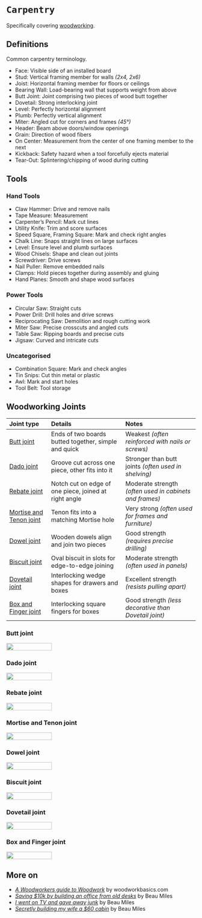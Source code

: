 # `Carpentry`

Specifically covering [woodworking](https://en.wikipedia.org/wiki/Woodworking).

## Definitions

Common carpentry terminology.

* Face: Visible side of an installed board 
* Stud: Vertical framing member for walls *(2x4, 2x6)*
* Joist: Horizontal framing member for floors or ceilings
* Bearing Wall: Load-bearing wall that supports weight from above 
* Butt Joint: Joint comprising two pieces of wood butt together
* Dovetail: Strong interlocking joint 
* Level: Perfectly horizontal alignment
* Plumb: Perfectly vertical alignment
* Miter: Angled cut for corners and frames *(45°)*
* Header: Beam above doors/window openings
* Grain: Direction of wood fibers
* On Center: Measurement from the center of one framing member to the next
* Kickback: Safety hazard when a tool forcefully ejects material
* Tear-Out: Splintering/chipping of wood during cutting

## Tools

### Hand Tools

* Claw Hammer: Drive and remove nails
* Tape Measure: Measurement 
* Carpenter’s Pencil: Mark cut lines 
* Utility Knife: Trim and score surfaces 
* Speed Square, Framing Square: Mark and check right angles
* Chalk Line: Snaps straight lines on large surfaces
* Level: Ensure level and plumb surfaces 
* Wood Chisels: Shape and clean out joints
* Screwdriver: Drive screws
* Nail Puller: Remove embedded nails
* Clamps: Hold pieces together during assembly and gluing
* Hand Planes: Smooth and shape wood surfaces

### Power Tools

* Circular Saw: Straight cuts 
* Power Drill: Drill holes and drive screws
* Reciprocating Saw: Demolition and rough cutting work
* Miter Saw: Precise crosscuts and angled cuts
* Table Saw: Ripping boards and precise cuts
* Jigsaw: Curved and intricate cuts

### Uncategorised

* Combination Square: Mark and check angles
* Tin Snips: Cut thin metal or plastic
* Awl: Mark and start holes
* Tool Belt: Tool storage

## Woodworking Joints

| Joint type | Details | Notes |
| :--- | :--- | :--- |
| [Butt joint](#butt-joint) | Ends of two boards butted together, simple and quick | Weakest *(often reinforced with nails or screws)* |
| [Dado joint](#dado-joint) | Groove cut across one piece, other fits into it | Stronger than butt joints *(often used in shelving)* |
| [Rebate joint](#rebate-joint) | Notch cut on edge of one piece, joined at right angle | Moderate strength *(often used in cabinets and frames)* |
| [Mortise and Tenon joint](#mortise-and-tenon-joint) | Tenon fits into a matching Mortise hole | Very strong *(often used for frames and furniture)* |
| [Dowel joint](#dowel-joint) | Wooden dowels align and join two pieces | Good strength *(requires precise drilling)* |
| [Biscuit joint](#biscuit-joint) | Oval biscuit in slots for edge-to-edge joining | Moderate strength *(often used in panels)* |
| [Dovetail joint](#dovetail-joint) | Interlocking wedge shapes for drawers and boxes | Excellent strength *(resists pulling apart)* |
| [Box and Finger joint](#box-and-finger-joint) | Interlocking square fingers for boxes | Good strength *(less decorative than Dovetail joint)* |

### Butt joint

<div style="display: flex; justify-content: space-between;">
    <img src="https://mtcopeland.com/wp-content/uploads/2022/01/unnamed-min.png" width="49%">
</div>

### Dado joint

<div style="display: flex; justify-content: space-between;">
    <img src="https://mtcopeland.com/wp-content/uploads/2021/04/CRWN_SEO_TypesOfWoodJoints_DadoJoint-2-scaled.jpg" width="49%">
</div>

### Rebate joint

<div style="display: flex; justify-content: space-between;">
    <img src="https://www.familyhandyman.com/wp-content/uploads/2022/10/GettyImages-844389912-rabbet-joint-FHM.jpg" width=49%">
</div>

### Mortise and Tenon joint

<div style="display: flex; justify-content: space-between;">
    <img src="https://images.squarespace-cdn.com/content/v1/54ac9e94e4b0c9d38e248bf6/1505702234333-JNHD2RS10SV64TMS8W10/mortise-tenon-joint" width="49%">
</div>

### Dowel joint

<div style="display: flex; justify-content: space-between;">
    <img src="https://encrypted-tbn0.gstatic.com/images?q=tbn:ANd9GcSBwtHEieoJtnC-lEBGSNBh54SSEA8R5ANfEg&s" width="49%">
</div>

### Biscuit joint

<div style="display: flex; justify-content: space-between;">
    <img src="https://cdn.shopify.com/s/files/1/0616/1711/1178/files/BiscuitJoining21e.jpg?v=1738768950" width="49%">
</div>

### Dovetail joint

<div style="display: flex; justify-content: space-between;">
    <img src="https://encrypted-tbn0.gstatic.com/images?q=tbn:ANd9GcS1aDmH-TrNqaa3rTb91Q-h9p4TdSeetpiYCA&s" width="49%">
</div>

### Box and Finger joint

<div style="display: flex; justify-content: space-between;">
<img src="https://encrypted-tbn0.gstatic.com/images?q=tbn:ANd9GcT5p7NseokQsHWXVIzMD7frAOYRp-A_IInJGg&s" width="49%">
</div>

## More on

* [*A Woodworkers guide to Woodwork*](http://www.woodworkbasics.com/) by woodworkbasics.com
* [*Saving $10k by building an office from old desks*](https://youtu.be/8QpFFB1QHto?feature=shared) by Beau Miles
* [*I went on TV and gave away junk*](https://youtu.be/OdgNcoVzl2o?feature=shared) by Beau Miles
* [*Secretly building my wife a $60 cabin*](https://youtu.be/BzSeGJF6RhM?feature=shared) by Beau Miles